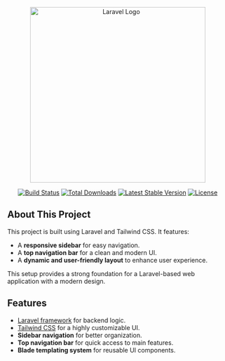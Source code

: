 <p align="center">
<a href="https://laravel.com" target="_blank">
<img src="https://raw.githubusercontent.com/laravel/art/master/logo-lockup/5%20SVG/2%20CMYK/1%20Full%20Color/laravel-logolockup-cmyk-red.svg" width="400" alt="Laravel Logo">
</a>
</p>

<p align="center">
<a href="https://github.com/laravel/framework/actions"><img src="https://github.com/laravel/framework/workflows/tests/badge.svg" alt="Build Status"></a>
<a href="https://packagist.org/packages/laravel/framework"><img src="https://img.shields.io/packagist/dt/laravel/framework" alt="Total Downloads"></a>
<a href="https://packagist.org/packages/laravel/framework"><img src="https://img.shields.io/packagist/v/laravel/framework" alt="Latest Stable Version"></a>
<a href="https://packagist.org/packages/laravel/framework"><img src="https://img.shields.io/packagist/l/laravel/framework" alt="License"></a>
</p>

## About This Project

This project is built using Laravel and Tailwind CSS. It features:

- A **responsive sidebar** for easy navigation.
- A **top navigation bar** for a clean and modern UI.
- A **dynamic and user-friendly layout** to enhance user experience.

This setup provides a strong foundation for a Laravel-based web application with a modern design.

## Features

- [Laravel framework](https://laravel.com/docs) for backend logic.
- [Tailwind CSS](https://tailwindcss.com/docs) for a highly customizable UI.
- **Sidebar navigation** for better organization.
- **Top navigation bar** for quick access to main features.
- **Blade templating system** for reusable UI components.

